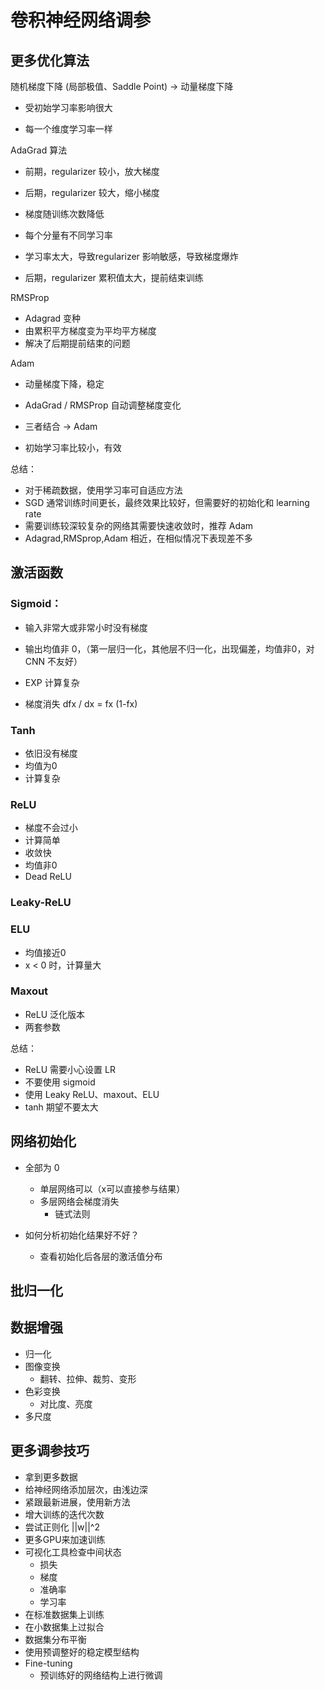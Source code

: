 # 卷积神经网络调参

## 更多优化算法

随机梯度下降 (局部极值、Saddle Point) -> 动量梯度下降 

* 受初始学习率影响很大

* 每一个维度学习率一样

AdaGrad 算法

* 前期，regularizer 较小，放大梯度
* 后期，regularizer 较大，缩小梯度
* 梯度随训练次数降低
* 每个分量有不同学习率

* 学习率太大，导致regularizer 影响敏感，导致梯度爆炸
* 后期，regularizer 累积值太大，提前结束训练

RMSProp

* Adagrad 变种
* 由累积平方梯度变为平均平方梯度
* 解决了后期提前结束的问题

Adam

* 动量梯度下降，稳定
* AdaGrad / RMSProp 自动调整梯度变化
* 三者结合 -> Adam

* 初始学习率比较小，有效

总结：
* 对于稀疏数据，使用学习率可自适应方法
* SGD 通常训练时间更长，最终效果比较好，但需要好的初始化和 learning rate
* 需要训练较深较复杂的网络其需要快速收敛时，推荐 Adam
* Adagrad,RMSprop,Adam 相近，在相似情况下表现差不多

## 激活函数

### Sigmoid：

* 输入非常大或非常小时没有梯度

* 输出均值非 0，（第一层归一化，其他层不归一化，出现偏差，均值非0，对CNN 不友好）
*  EXP 计算复杂
*  梯度消失  dfx / dx = fx (1-fx)

### Tanh

* 依旧没有梯度
* 均值为0
* 计算复杂

### ReLU

* 梯度不会过小
* 计算简单
* 收敛快
* 均值非0
* Dead ReLU

### Leaky-ReLU

### ELU

* 均值接近0
* x < 0 时，计算量大

### Maxout

* ReLU 泛化版本
* 两套参数

总结：

* ReLU 需要小心设置 LR
* 不要使用 sigmoid
* 使用 Leaky ReLU、maxout、ELU
* tanh 期望不要太大

## 网络初始化 

* 全部为 0
  * 单层网络可以（x可以直接参与结果）
  * 多层网络会梯度消失
    * 链式法则 

* 如何分析初始化结果好不好？
  * 查看初始化后各层的激活值分布 

## 批归一化

## 数据增强

* 归一化
* 图像变换
  * 翻转、拉伸、裁剪、变形
* 色彩变换
  * 对比度、亮度
* 多尺度

## 更多调参技巧

* 拿到更多数据
* 给神经网络添加层次，由浅边深
* 紧跟最新进展，使用新方法
* 增大训练的迭代次数
* 尝试正则化 ||w||^2
* 更多GPU来加速训练
* 可视化工具检查中间状态
  * 损失
  * 梯度
  * 准确率
  * 学习率
* 在标准数据集上训练
* 在小数据集上过拟合
* 数据集分布平衡
* 使用预调整好的稳定模型结构
* Fine-tuning
  * 预训练好的网络结构上进行微调